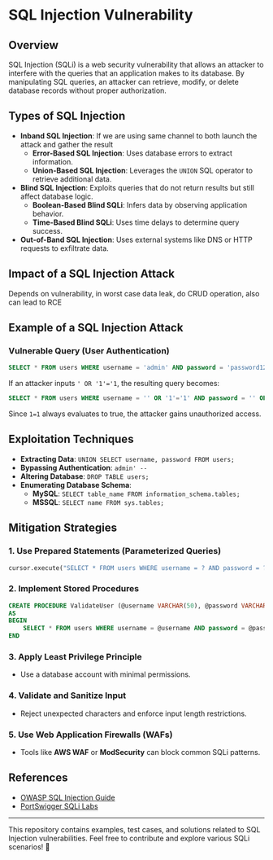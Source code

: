 # SQL Injection Vulnerability

## Overview
SQL Injection (SQLi) is a web security vulnerability that allows an attacker to interfere with the queries that an application makes to its database. By manipulating SQL queries, an attacker can retrieve, modify, or delete database records without proper authorization.

## Types of SQL Injection
- **Inband SQL Injection**: If we are using same channel to both launch the attack and gather the result
  - **Error-Based SQL Injection**: Uses database errors to extract information.
  - **Union-Based SQL Injection**: Leverages the `UNION` SQL operator to retrieve additional data.
- **Blind SQL Injection**: Exploits queries that do not return results but still affect database logic.
  - **Boolean-Based Blind SQLi**: Infers data by observing application behavior.
  - **Time-Based Blind SQLi**: Uses time delays to determine query success.
- **Out-of-Band SQL Injection**: Uses external systems like DNS or HTTP requests to exfiltrate data.

## Impact of a SQL Injection Attack
Depends on vulnerability, in worst case data leak, do CRUD operation, also can lead to RCE

## Example of a SQL Injection Attack
### Vulnerable Query (User Authentication)
```sql
SELECT * FROM users WHERE username = 'admin' AND password = 'password123';
```
If an attacker inputs `' OR '1'='1`, the resulting query becomes:
```sql
SELECT * FROM users WHERE username = '' OR '1'='1' AND password = '' OR '1'='1';
```
Since `1=1` always evaluates to true, the attacker gains unauthorized access.

## Exploitation Techniques
- **Extracting Data**: `UNION SELECT username, password FROM users;`
- **Bypassing Authentication**: `admin' --`
- **Altering Database**: `DROP TABLE users;`
- **Enumerating Database Schema**:
  - **MySQL**: `SELECT table_name FROM information_schema.tables;`
  - **MSSQL**: `SELECT name FROM sys.tables;`

## Mitigation Strategies
### 1. Use Prepared Statements (Parameterized Queries)
```python
cursor.execute("SELECT * FROM users WHERE username = ? AND password = ?", (username, password))
```

### 2. Implement Stored Procedures
```sql
CREATE PROCEDURE ValidateUser (@username VARCHAR(50), @password VARCHAR(50))
AS
BEGIN
    SELECT * FROM users WHERE username = @username AND password = @password;
END
```

### 3. Apply Least Privilege Principle
- Use a database account with minimal permissions.

### 4. Validate and Sanitize Input
- Reject unexpected characters and enforce input length restrictions.

### 5. Use Web Application Firewalls (WAFs)
- Tools like **AWS WAF** or **ModSecurity** can block common SQLi patterns.

## References
- [OWASP SQL Injection Guide](https://owasp.org/www-community/attacks/SQL_Injection)
- [PortSwigger SQLi Labs](https://portswigger.net/web-security/sql-injection)

---
This repository contains examples, test cases, and solutions related to SQL Injection vulnerabilities. Feel free to contribute and explore various SQLi scenarios! 🚀

